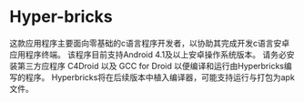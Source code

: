 # Hyper-bricks
这款应用程序主要面向零基础的c语言程序开发者，以协助其完成开发c语言安卓应用程序终端。
该程序目前支持Android 4.1及以上安卓操作系统版本。
请务必安装第三方应程序 C4Droid 以及 GCC for Droid 以便编译和运行由Hyperbricks编写的程序。
Hyperbricks将在后续版本中植入编译器，可能支持运行与打包为apk文件。
